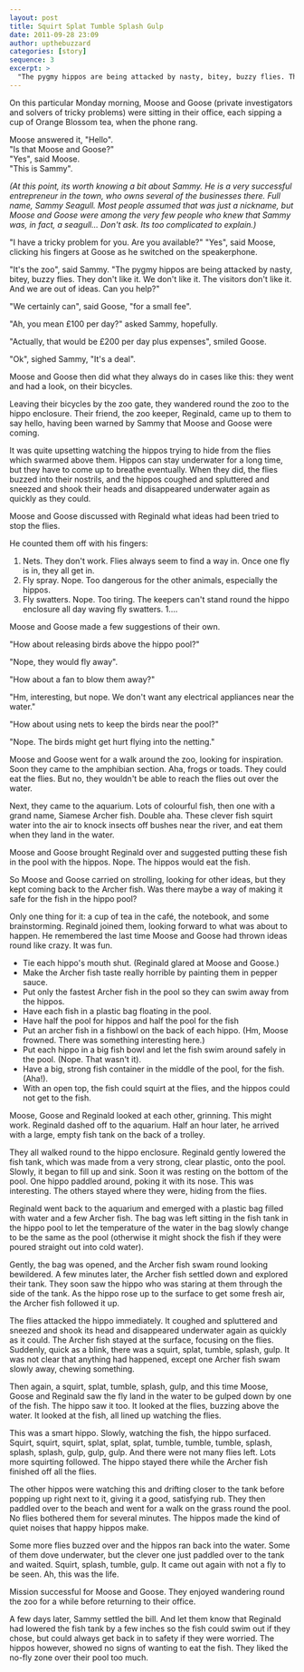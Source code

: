 ```yaml
---
layout: post
title: Squirt Splat Tumble Splash Gulp
date: 2011-09-28 23:09
author: upthebuzzard
categories: [story]
sequence: 3
excerpt: >
  "The pygmy hippos are being attacked by nasty, bitey, buzzy flies. They don't like it. We don't like it. The visitors don't like it. And we are out of ideas. Can you help?"
---
```

On this particular Monday morning, Moose and Goose (private investigators and solvers of tricky problems) were sitting in their office, each sipping a cup of Orange Blossom tea, when the phone rang.

Moose answered it, "Hello".  
"Is that Moose and Goose?"  
"Yes", said Moose.  
"This is Sammy".  

_(At this point, its worth knowing a bit about Sammy. He is a very successful entrepreneur in the town, who owns several of the businesses there. Full name, Sammy Seagull. Most people assumed that was just a nickname, but Moose and Goose were among the very few people who knew that Sammy was, in fact, a seagull... Don't ask. Its too complicated to explain.)_

"I have a tricky problem for you. Are you available?"
"Yes", said Moose, clicking his fingers at Goose as he switched on the speakerphone.

"It's the zoo", said Sammy. "The pygmy hippos are being attacked by nasty, bitey, buzzy flies. They don't like it. We don't like it. The visitors don't like it. And we are out of ideas. Can you help?"

"We certainly can", said Goose, "for a small fee".

"Ah, you mean £100 per day?" asked Sammy, hopefully.

"Actually, that would be £200 per day plus expenses", smiled Goose.

"Ok", sighed Sammy, "It's a deal".

Moose and Goose then did what they always do in cases like this: they went and had a look, on their bicycles.

Leaving their bicycles by the zoo gate, they wandered round the zoo to the hippo enclosure. Their friend, the zoo keeper, Reginald, came up to them to say hello, having been warned by Sammy that Moose and Goose were coming.

It was quite upsetting watching the hippos trying to hide from the flies which swarmed above them. Hippos can stay underwater for a long time, but they have to come up to breathe eventually. When they did, the flies buzzed into their nostrils, and the hippos coughed and spluttered and sneezed and shook their heads and disappeared underwater again as quickly as they could.

Moose and Goose discussed with Reginald what ideas had been tried to stop the flies.

He counted them off with his fingers:
1. Nets. They don't work. Flies always seem to find a way in. Once one fly is in, they all get in.
1. Fly spray. Nope. Too dangerous for the other animals, especially the hippos.
1. Fly swatters. Nope. Too tiring. The keepers can't stand round the hippo enclosure all day waving fly swatters.
1.…

Moose and Goose made a few suggestions of their own.

"How about releasing birds above the hippo pool?"

"Nope, they would fly away".

"How about a fan to blow them away?"

"Hm, interesting, but nope. We don't want any electrical appliances near the water."

"How about using nets to keep the birds near the pool?"

"Nope. The birds might get hurt flying into the netting."

Moose and Goose went for a walk around the zoo, looking for inspiration. Soon they came to the amphibian section. Aha, frogs or toads. They could eat the flies. But no, they wouldn't be able to reach the flies out over the water.

Next, they came to the aquarium. Lots of colourful fish, then one with a grand name, Siamese Archer fish. Double aha. These clever fish squirt water into the air to knock insects off bushes near the river, and eat them when they land in the water.

Moose and Goose brought Reginald over and suggested putting these fish in the pool with the hippos. Nope. The hippos would eat the fish.

So Moose and Goose carried on strolling, looking for other ideas, but they kept coming back to the Archer fish. Was there maybe a way of making it safe for the fish in the hippo pool?

Only one thing for it: a cup of tea in the café, the notebook, and some brainstorming. Reginald joined them, looking forward to what was about to happen. He remembered the last time Moose and Goose had thrown ideas round like crazy. It was fun.

* Tie each hippo's mouth shut. (Reginald glared at Moose and Goose.)
* Make the Archer fish taste really horrible by painting them in pepper sauce.
* Put only the fastest Archer fish in the pool so they can swim away from the hippos.
* Have each fish in a plastic bag floating in the pool.
* Have half the pool for hippos and half the pool for the fish
* Put an archer fish in a fishbowl on the back of each hippo. (Hm, Moose frowned. There was something interesting here.)
* Put each hippo in a big fish bowl and let the fish swim around safely in the pool. (Nope. That wasn't it).
* Have a big, strong fish container in the middle of the pool, for the fish. (Aha!).
* With an open top, the fish could squirt at the flies, and the hippos could not get to the fish.

Moose, Goose and Reginald looked at each other, grinning. This might work. Reginald dashed off to the aquarium. Half an hour later, he arrived with a large, empty fish tank on the back of a trolley.

They all walked round to the hippo enclosure. Reginald gently lowered the fish tank, which was made from a very strong, clear plastic, onto the pool. Slowly, it began to fill up and sink. Soon it was resting on the bottom of the pool. One hippo paddled around, poking it with its nose. This was interesting. The others stayed where they were, hiding from the flies.

Reginald went back to the aquarium and emerged with a plastic bag filled with water and a few Archer fish. The bag was left sitting in the fish tank in the hippo pool to let the temperature of the water in the bag slowly change to be the same as the pool (otherwise it might shock the fish if they were poured straight out into cold water).

Gently, the bag was opened, and the Archer fish swam round looking bewildered. A few minutes later, the Archer fish settled down and explored their tank. They soon saw the hippo who was staring at them through the side of the tank. As the hippo rose up to the surface to get some fresh air, the Archer fish followed it up.

The flies attacked the hippo immediately. It coughed and spluttered and sneezed and shook its head and disappeared underwater again as quickly as it could. The Archer fish stayed at the surface, focusing on the flies. Suddenly, quick as a blink, there was a squirt, splat, tumble, splash, gulp. It was not clear that anything had happened, except one Archer fish swam slowly away, chewing something.

Then again, a squirt, splat, tumble, splash, gulp, and this time Moose, Goose and Reginald saw the fly land in the water to be gulped down by one of the fish. The hippo saw it too. It looked at the flies, buzzing above the water. It looked at the fish, all lined up watching the flies.

This was a smart hippo. Slowly, watching the fish, the hippo surfaced. Squirt, squirt, squirt, splat, splat, splat, tumble, tumble, tumble, splash, splash, splash, gulp, gulp, gulp. And there were not many flies left. Lots more squirting followed. The hippo stayed there while the Archer fish finished off all the flies.

The other hippos were watching this and drifting closer to the tank before popping up right next to it, giving it a good, satisfying rub. They then paddled over to the beach and went for a walk on the grass round the pool. No flies bothered them for several minutes. The hippos made the kind of quiet noises that happy hippos make.

Some more flies buzzed over and the hippos ran back into the water. Some of them dove underwater, but the clever one just paddled over to the tank and waited. Squirt, splash, tumble, gulp. It came out again with not a fly to be seen. Ah, this was the life.

Mission successful for Moose and Goose. They enjoyed wandering round the zoo for a while before returning to their office.

A few days later, Sammy settled the bill. And let them know that Reginald had lowered the fish tank by a few inches so the fish could swim out if they chose, but could always get back in to safety if they were worried. The hippos however, showed no signs of wanting to eat the fish. They liked the no-fly zone over their pool too much.
